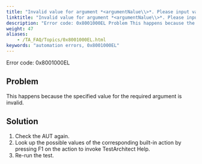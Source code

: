 ```yaml
--- 
title: "Invalid value for argument *<argumentNalue\\>*. Please input valid data."
linktitle: "Invalid value for argument *<argumentNalue\\>*. Please input valid data."
description: "Error code: 0x8001000EL Problem This happens because the specified value for the required argument is invalid. Solution Check the AUT again. Look up the possible values of the corresponding built-in ..."
weight: 47
aliases: 
    - /TA_FAQ/Topics/0x8001000EL.html
keywords: "automation errors, 0x8001000EL"
---
```


Error code: 0x8001000EL

## Problem

This happens because the specified value for the required argument is invalid.

## Solution

1.  Check the AUT again.
2.  Look up the possible values of the corresponding built-in action by pressing F1 on the action to invoke TestArchitect Help.
3.  Re-run the test.




